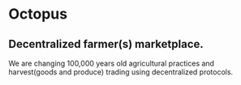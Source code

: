 # Octopus
## Decentralized farmer(s) marketplace.

We are changing 100,000 years old agricultural practices and harvest(goods and produce) trading using decentralized protocols.
